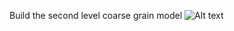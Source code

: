 Build the second level coarse grain model
![Alt text](https://github.com/wechyu88/SecondLevelCG/SecondLevel.png)
